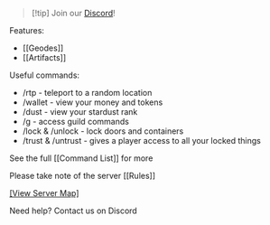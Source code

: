 
> [!tip] Join our [Discord](https://discord.gg/vYssjbjP)! 


Features:

- [[Geodes]]
- [[Artifacts]]

Useful commands:
- /rtp - teleport to a random location
- /wallet  - view your money and tokens
- /dust - view your stardust rank
- /g - access guild commands
- /lock & /unlock - lock doors and containers
- /trust & /untrust - gives a player access to all your locked things


See the full ⁠[[Command List]] for more


Please take note of the server [[Rules]]


[[View Server Map]](http://play.afternoonteacraft.info:1234/)


Need help? Contact us on Discord

